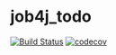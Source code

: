 # job4j_todo
[![Build Status](https://travis-ci.org/Just1kz/job4j_todo.svg?branch=master)](https://travis-ci.org/Just1kz/job4j_todo)
[![codecov](https://codecov.io/gh/Just1kz/job4j_todo/branch/master/graph/badge.svg?token=C9DHD0H8YK)](https://codecov.io/gh/Just1kz/job4j_todo)

